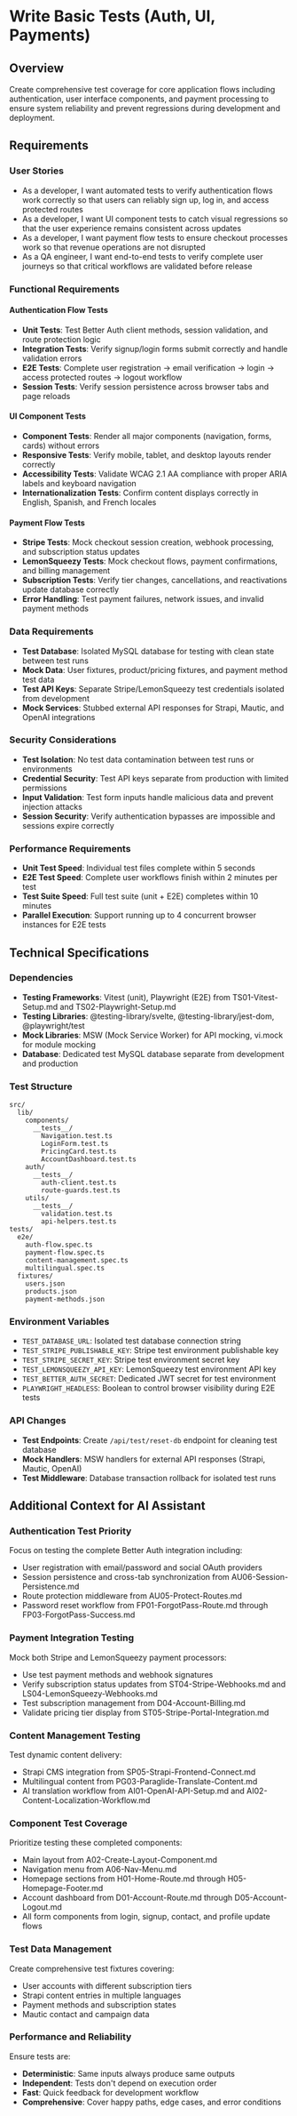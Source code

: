 # Write Basic Tests (Auth, UI, Payments)

## Overview
Create comprehensive test coverage for core application flows including authentication, user interface components, and payment processing to ensure system reliability and prevent regressions during development and deployment.

## Requirements

### User Stories
- As a developer, I want automated tests to verify authentication flows work correctly so that users can reliably sign up, log in, and access protected routes
- As a developer, I want UI component tests to catch visual regressions so that the user experience remains consistent across updates
- As a developer, I want payment flow tests to ensure checkout processes work so that revenue operations are not disrupted
- As a QA engineer, I want end-to-end tests to verify complete user journeys so that critical workflows are validated before release

### Functional Requirements

#### Authentication Flow Tests
- **Unit Tests**: Test Better Auth client methods, session validation, and route protection logic
- **Integration Tests**: Verify signup/login forms submit correctly and handle validation errors
- **E2E Tests**: Complete user registration → email verification → login → access protected routes → logout workflow
- **Session Tests**: Verify session persistence across browser tabs and page reloads

#### UI Component Tests
- **Component Tests**: Render all major components (navigation, forms, cards) without errors
- **Responsive Tests**: Verify mobile, tablet, and desktop layouts render correctly
- **Accessibility Tests**: Validate WCAG 2.1 AA compliance with proper ARIA labels and keyboard navigation
- **Internationalization Tests**: Confirm content displays correctly in English, Spanish, and French locales

#### Payment Flow Tests
- **Stripe Tests**: Mock checkout session creation, webhook processing, and subscription status updates
- **LemonSqueezy Tests**: Mock checkout flows, payment confirmations, and billing management
- **Subscription Tests**: Verify tier changes, cancellations, and reactivations update database correctly
- **Error Handling**: Test payment failures, network issues, and invalid payment methods

### Data Requirements
- **Test Database**: Isolated MySQL database for testing with clean state between test runs
- **Mock Data**: User fixtures, product/pricing fixtures, and payment method test data
- **Test API Keys**: Separate Stripe/LemonSqueezy test credentials isolated from development
- **Mock Services**: Stubbed external API responses for Strapi, Mautic, and OpenAI integrations

### Security Considerations
- **Test Isolation**: No test data contamination between test runs or environments
- **Credential Security**: Test API keys separate from production with limited permissions
- **Input Validation**: Test form inputs handle malicious data and prevent injection attacks
- **Session Security**: Verify authentication bypasses are impossible and sessions expire correctly

### Performance Requirements
- **Unit Test Speed**: Individual test files complete within 5 seconds
- **E2E Test Speed**: Complete user workflows finish within 2 minutes per test
- **Test Suite Speed**: Full test suite (unit + E2E) completes within 10 minutes
- **Parallel Execution**: Support running up to 4 concurrent browser instances for E2E tests

## Technical Specifications

### Dependencies
- **Testing Frameworks**: Vitest (unit), Playwright (E2E) from TS01-Vitest-Setup.md and TS02-Playwright-Setup.md
- **Testing Libraries**: @testing-library/svelte, @testing-library/jest-dom, @playwright/test
- **Mock Libraries**: MSW (Mock Service Worker) for API mocking, vi.mock for module mocking
- **Database**: Dedicated test MySQL database separate from development and production

### Test Structure
```
src/
  lib/
    components/
      __tests__/
        Navigation.test.ts
        LoginForm.test.ts
        PricingCard.test.ts
        AccountDashboard.test.ts
    auth/
      __tests__/
        auth-client.test.ts
        route-guards.test.ts
    utils/
      __tests__/
        validation.test.ts
        api-helpers.test.ts
tests/
  e2e/
    auth-flow.spec.ts
    payment-flow.spec.ts
    content-management.spec.ts
    multilingual.spec.ts
  fixtures/
    users.json
    products.json
    payment-methods.json
```

### Environment Variables
- `TEST_DATABASE_URL`: Isolated test database connection string
- `TEST_STRIPE_PUBLISHABLE_KEY`: Stripe test environment publishable key
- `TEST_STRIPE_SECRET_KEY`: Stripe test environment secret key
- `TEST_LEMONSQUEEZY_API_KEY`: LemonSqueezy test environment API key
- `TEST_BETTER_AUTH_SECRET`: Dedicated JWT secret for test environment
- `PLAYWRIGHT_HEADLESS`: Boolean to control browser visibility during E2E tests

### API Changes
- **Test Endpoints**: Create `/api/test/reset-db` endpoint for cleaning test database
- **Mock Handlers**: MSW handlers for external API responses (Strapi, Mautic, OpenAI)
- **Test Middleware**: Database transaction rollback for isolated test runs

## Additional Context for AI Assistant

### Authentication Test Priority
Focus on testing the complete Better Auth integration including:
- User registration with email/password and social OAuth providers
- Session persistence and cross-tab synchronization from AU06-Session-Persistence.md
- Route protection middleware from AU05-Protect-Routes.md
- Password reset workflow from FP01-ForgotPass-Route.md through FP03-ForgotPass-Success.md

### Payment Integration Testing
Mock both Stripe and LemonSqueezy payment processors:
- Use test payment methods and webhook signatures
- Verify subscription status updates from ST04-Stripe-Webhooks.md and LS04-LemonSqueezy-Webhooks.md
- Test subscription management from D04-Account-Billing.md
- Validate pricing tier display from ST05-Stripe-Portal-Integration.md

### Content Management Testing
Test dynamic content delivery:
- Strapi CMS integration from SP05-Strapi-Frontend-Connect.md
- Multilingual content from PG03-Paraglide-Translate-Content.md
- AI translation workflow from AI01-OpenAI-API-Setup.md and AI02-Content-Localization-Workflow.md

### Component Test Coverage
Prioritize testing these completed components:
- Main layout from A02-Create-Layout-Component.md
- Navigation menu from A06-Nav-Menu.md
- Homepage sections from H01-Home-Route.md through H05-Homepage-Footer.md
- Account dashboard from D01-Account-Route.md through D05-Account-Logout.md
- All form components from login, signup, contact, and profile update flows

### Test Data Management
Create comprehensive test fixtures covering:
- User accounts with different subscription tiers
- Strapi content entries in multiple languages
- Payment methods and subscription states
- Mautic contact and campaign data

### Performance and Reliability
Ensure tests are:
- **Deterministic**: Same inputs always produce same outputs
- **Independent**: Tests don't depend on execution order
- **Fast**: Quick feedback for development workflow
- **Comprehensive**: Cover happy paths, edge cases, and error conditions
